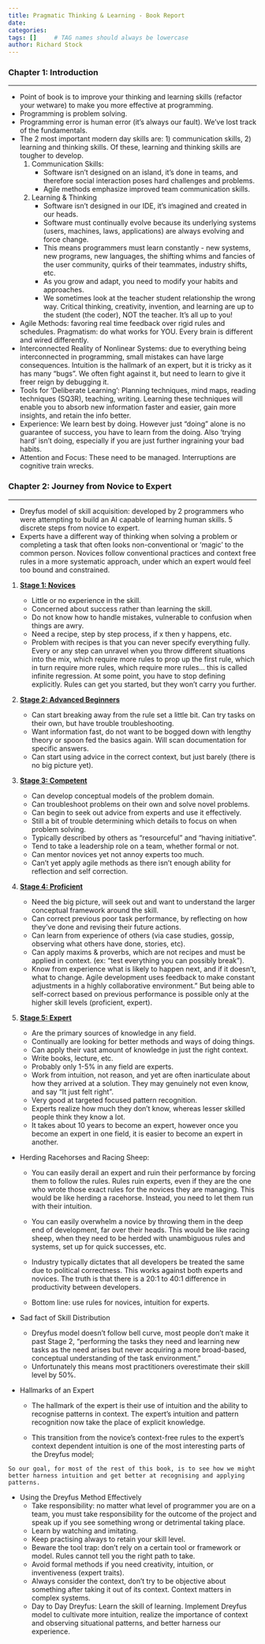 ```yaml
---
title: Pragmatic Thinking & Learning - Book Report
date: 
categories: 
tags: []     # TAG names should always be lowercase
author: Richard Stock
---
```


### Chapter 1: Introduction
---

- Point of book is to improve your thinking and learning skills (refactor your wetware) to make you more effective at programming.
- Programming is problem solving.
- Programming error is human error (it’s always our fault). We’ve lost track of the fundamentals.
- The 2 most important modern day skills are: 1) communication skills, 2) learning and thinking skills.  Of these, learning and thinking skills are tougher to develop.  
    1. Communication Skills:
        -  Software isn’t designed on an island, it’s done in teams, and therefore social interaction poses hard challenges and problems.
        - Agile methods emphasize improved team communication skills.
    2. Learning & Thinking
        - Software isn’t designed in our IDE, it’s imagined and created in our heads.
        - Software must continually evolve because its underlying systems (users, machines, laws, applications) are always evolving and force change.  
        - This means programmers must learn constantly - new systems, new programs, new languages, the shifting whims and fancies of the user community, quirks of their teammates, industry shifts, etc.
        - As you grow and adapt, you need to modify your habits and approaches.
        - We sometimes look at the teacher student relationship the wrong way.  Critical thinking, creativity, invention, and learning are up to the student (the coder), NOT the teacher.  It’s all up to you!
- Agile Methods:  favoring real time feedback over rigid rules and schedules.
Pragmatism:  do what works for YOU.  Every brain is different and wired differently.
- Interconnected Reality of Nonlinear Systems:  due to everything being interconnected in programming, small mistakes can have large consequences.
Intuition is the hallmark of an expert, but it is tricky as it has many “bugs”.  We often fight against it, but need to learn to give it freer reign by debugging it.
- Tools for ‘Deliberate Learning’:  Planning techniques, mind maps, reading techniques (SQ3R), teaching, writing.  Learning these techniques will enable you to absorb new information faster and easier, gain more insights, and retain the info better.
- Experience: We learn best by doing.  However just “doing” alone is no guarantee of success, you have to learn from the doing.  Also ‘trying hard’ isn’t doing, especially if you are just further ingraining your bad habits.  
- Attention and Focus:  These need to be managed.  Interruptions are cognitive train wrecks.

### Chapter 2: Journey from Novice to Expert
---
- Dreyfus model of skill acquisition:  developed by 2 programmers who were attempting to build an AI capable of learning human skills.  5 discrete steps from novice to expert.
- Experts have a different way of thinking when solving a problem or completing a task that often looks non-conventional or ‘magic’ to the common person.  Novices follow conventional practices and context free rules in a more systematic approach, under which an expert would feel too bound and constrained.
1. **<u>Stage 1:  Novices</u>**
    - Little or no experience in the skill.
    - Concerned about success rather than learning the skill.
    - Do not know how to handle mistakes, vulnerable to confusion when things are awry.
    - Need a recipe, step by step process, if x then y happens, etc.
    - Problem with recipes is that you can never specify everything fully. Every or any step can unravel when you throw different situations into the mix, which require more rules to prop up the first rule, which in turn require more rules, which require more rules… this is called infinite regression.  At some point, you have to stop defining explicitly.  Rules can get you started, but they won’t carry you further.
2. **<u>Stage 2:  Advanced Beginners</u>**
    - Can start breaking away from the rule set a little bit.  Can try tasks on their own, but have trouble troubleshooting.
    - Want information fast, do not want to be bogged down with lengthy theory or spoon fed the basics again.  Will scan documentation for specific answers.
    - Can start using advice in the correct context, but just barely (there is no big picture yet).
3. **<u>Stage 3:  Competent</u>**
    - Can develop conceptual models of the problem domain.  
    - Can troubleshoot problems on their own and solve novel problems.
    - Can begin to seek out advice from experts and use it effectively.
    - Still a bit of trouble determining which details to focus on when problem solving.
    - Typically described by others as “resourceful” and “having initiative”.
    - Tend to take a leadership role on a team, whether formal or not.
    - Can mentor novices yet not annoy experts too much.
    - Can’t yet apply agile methods as there isn’t enough ability for reflection and self correction. 
4. **<u>Stage 4:  Proficient</u>** 
    - Need the big picture, will seek out and want to understand the larger conceptual framework around the skill.
    - Can correct previous poor task performance, by reflecting on how they’ve done and revising their future actions.
    - Can learn from experience of others (via case studies, gossip, observing what others have done, stories, etc).
    - Can apply maxims & proverbs, which are not recipes and must be applied in context. (ex: “test everything you can possibly break”).
    - Know from experience what is likely to happen next, and if it doesn’t, what to change.
Agile development uses feedback to make constant adjustments in a highly collaborative environment.” But being able to self-correct based on previous performance is possible only at the higher skill levels (proficient, expert).

5. <u>**Stage 5:  Expert**</u> 
   - Are the primary sources of knowledge in any field.
   - Continually are looking for better methods and ways of doing things.
   - Can apply their vast amount of knowledge in just the right context.
   - Write books, lecture, etc.
   - Probably only 1-5% in any field are experts.
   - Work from intuition, not reason, and yet are often inarticulate about how they arrived at a solution. They may genuinely not even know, and say “It just felt right”.
   - Very good at targeted focused pattern recognition.
   - Experts realize how much they don’t know, whereas lesser skilled people think they know a lot.
   - It takes about 10 years to become an expert, however once you become an expert in one field, it is easier to become an expert in another.
- Herding Racehorses and Racing Sheep: 

  - You can easily derail an expert and ruin their performance by forcing them to follow the rules. Rules ruin experts, even if they are the one who wrote those exact rules for the novices they are managing. This would be like herding a racehorse. Instead, you need to let them run with their intuition.

  - You can easily overwhelm a novice by throwing them in the deep end of development, far over their heads. This would be like racing sheep, when they need to be herded with unambiguous rules and systems, set up for quick successes, etc.

  - Industry typically dictates that all developers be treated the same due to political correctness. This works against both experts and novices. The truth is that there is a 20:1 to 40:1 difference in productivity between developers. 

  - Bottom line: use rules for novices, intuition for experts.

- Sad fact of Skill Distribution

    - Dreyfus model doesn’t follow bell curve, most people don’t make it past Stage 2, “performing the tasks they need and learning new tasks as the need arises but never acquiring a more broad-based, conceptual understanding of the task environment.”
    - Unfortunately this means most practitioners overestimate their skill level by 50%. 
    
- Hallmarks of an Expert

    - The hallmark of the expert is their use of intuition and the ability to recognise patterns in context. The expert’s intuition and pattern recognition now take the place of explicit knowledge.

    - This transition from the novice’s context-free rules to the expert’s context dependent intuition is one of the most interesting parts of the Dreyfus model; 

```
So our goal, for most of the rest of this book, is to see how we might better harness intuition and get better at recognising and applying patterns.
```

- Using the Dreyfus Method Effectively
  - Take responsibility: no matter what level of programmer you are on a team, you must take responsibility for the outcome of the project and speak up if you see something wrong or detrimental taking place.
  - Learn by watching and imitating.
  - Keep practising always to retain your skill level.
  - Beware the tool trap: don’t rely on a certain tool or framework or model. Rules cannot tell you the right path to take. 
  - Avoid formal methods if you need creativity, intuition, or inventiveness (expert traits).
  - Always consider the context, don’t try to be objective about something after taking it out of its context. Context matters in complex systems. 
  - Day to Day Dreyfus: Learn the skill of learning. Implement Dreyfus model to cultivate more intuition, realize the importance of context and observing situational patterns, and better harness our experience.